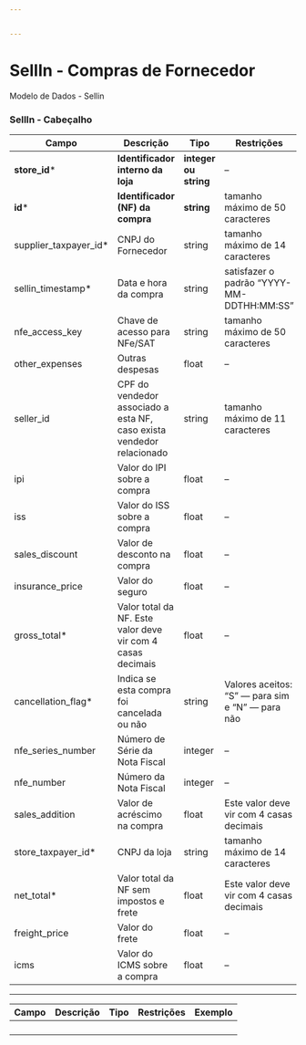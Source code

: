 ```yaml
---


---
```


<h1 id="sellin---compras-de-fornecedor">SellIn - Compras de Fornecedor</h1>
<p>Modelo de Dados - Sellin</p>
<h3 id="sellin---cabeçalho">SellIn - Cabeçalho</h3>

<table>
<thead>
<tr>
<th>Campo</th>
<th>Descrição</th>
<th>Tipo</th>
<th>Restrições</th>
<th>Exemplo</th>
</tr>
</thead>
<tbody>
<tr>
<td><strong>store_id</strong>*</td>
<td><strong>Identificador interno da loja</strong></td>
<td><strong>integer ou string</strong></td>
<td>–</td>
<td>1</td>
</tr>
<tr>
<td><strong>id</strong>*</td>
<td><strong>Identificador (NF) da compra</strong></td>
<td><strong>string</strong></td>
<td>tamanho máximo de 50 caracteres</td>
<td>“RCNTH345987”</td>
</tr>
<tr>
<td>supplier_taxpayer_id*</td>
<td>CNPJ do Fornecedor</td>
<td>string</td>
<td>tamanho máximo de 14 caracteres</td>
<td>“14463765000172”</td>
</tr>
<tr>
<td>sellin_timestamp*</td>
<td>Data e hora da compra</td>
<td>string</td>
<td>satisfazer o padrão “YYYY-MM-DDTHH:MM:SS”</td>
<td>“2017-08-20T14:55:08”</td>
</tr>
<tr>
<td>nfe_access_key</td>
<td>Chave de acesso para NFe/SAT</td>
<td>string</td>
<td>tamanho máximo de 50 caracteres</td>
<td>“NFe31170901704848000164550020000018481058491134”</td>
</tr>
<tr>
<td>other_expenses</td>
<td>Outras despesas</td>
<td>float</td>
<td>–</td>
<td>1.99</td>
</tr>
<tr>
<td>seller_id</td>
<td>CPF do vendedor associado a esta NF, caso exista vendedor relacionado</td>
<td>string</td>
<td>tamanho máximo de 11 caracteres</td>
<td>“RCNTH345987”</td>
</tr>
<tr>
<td>ipi</td>
<td>Valor do IPI sobre a compra</td>
<td>float</td>
<td>–</td>
<td>1.87</td>
</tr>
<tr>
<td>iss</td>
<td>Valor do ISS sobre a compra</td>
<td>float</td>
<td>–</td>
<td>1.01</td>
</tr>
<tr>
<td>sales_discount</td>
<td>Valor de desconto na compra</td>
<td>float</td>
<td>–</td>
<td>5.99</td>
</tr>
<tr>
<td>insurance_price</td>
<td>Valor do seguro</td>
<td>float</td>
<td>–</td>
<td>2.0</td>
</tr>
<tr>
<td>gross_total*</td>
<td>Valor total da NF. Este valor deve vir com 4 casas decimais</td>
<td>float</td>
<td>–</td>
<td>5.99</td>
</tr>
<tr>
<td>cancellation_flag*</td>
<td>Indica se esta compra foi cancelada ou não</td>
<td>string</td>
<td>Valores aceitos: “S” — para sim e “N” — para não</td>
<td>“S”</td>
</tr>
<tr>
<td>nfe_series_number</td>
<td>Número de Série da Nota Fiscal</td>
<td>integer</td>
<td>–</td>
<td>1</td>
</tr>
<tr>
<td>nfe_number</td>
<td>Número da Nota Fiscal</td>
<td>integer</td>
<td>–</td>
<td>1267232</td>
</tr>
<tr>
<td>sales_addition</td>
<td>Valor de acréscimo na compra</td>
<td>float</td>
<td>Este valor deve vir com 4 casas decimais</td>
<td>4.55</td>
</tr>
<tr>
<td>store_taxpayer_id*</td>
<td>CNPJ da loja</td>
<td>string</td>
<td>tamanho máximo de 14 caracteres</td>
<td>“14463765000100”</td>
</tr>
<tr>
<td>net_total*</td>
<td>Valor total da NF sem impostos e frete</td>
<td>float</td>
<td>Este valor deve vir com 4 casas decimais</td>
<td>4.99</td>
</tr>
<tr>
<td>freight_price</td>
<td>Valor do frete</td>
<td>float</td>
<td>–</td>
<td>1.0</td>
</tr>
<tr>
<td>icms</td>
<td>Valor do ICMS sobre a compra</td>
<td>float</td>
<td>–</td>
<td>2.9</td>
</tr>
</tbody>
</table><hr>

<table>
<thead>
<tr>
<th>Campo</th>
<th>Descrição</th>
<th>Tipo</th>
<th>Restrições</th>
<th>Exemplo</th>
</tr>
</thead>
<tbody>
<tr>
<td></td>
<td></td>
<td></td>
<td></td>
<td></td>
</tr>
<tr>
<td></td>
<td></td>
<td></td>
<td></td>
<td></td>
</tr>
<tr>
<td></td>
<td></td>
<td></td>
<td></td>
<td></td>
</tr>
<tr>
<td></td>
<td></td>
<td></td>
<td></td>
<td></td>
</tr>
</tbody>
</table>
